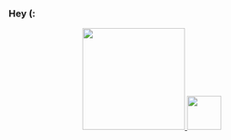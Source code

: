 ### Hey (:
<div align="center">
  <a href="https://www.linkedin.com/in/beatriz-friso-3625a7234/">
  <img height="180em" src="https://github-readme-stats.vercel.app/api?username=beatrizfriso&show_icons=true&theme=dracula&include_all_commits=true&count_private=true"/>
  <img height="60em" src="https://github-readme-stats.vercel.app/api/top-langs/?username=beatrizfriso&layout=compact&langs_count=7&theme=dracula"/>
</div>
